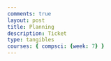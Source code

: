 ```yaml
---
comments: true
layout: post
title: Planning
description: Ticket
type: tangibles
courses: { compsci: {week: 7} }
---
```



